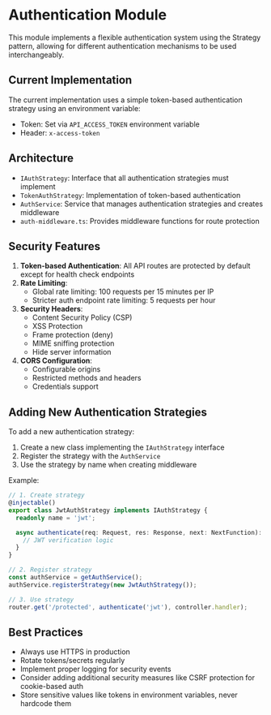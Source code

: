 # Authentication Module

This module implements a flexible authentication system using the Strategy pattern, allowing for different authentication mechanisms to be used interchangeably.

## Current Implementation

The current implementation uses a simple token-based authentication strategy using an environment variable:

- Token: Set via `API_ACCESS_TOKEN` environment variable
- Header: `x-access-token`

## Architecture

- `IAuthStrategy`: Interface that all authentication strategies must implement
- `TokenAuthStrategy`: Implementation of token-based authentication
- `AuthService`: Service that manages authentication strategies and creates middleware
- `auth-middleware.ts`: Provides middleware functions for route protection

## Security Features

1. **Token-based Authentication**: All API routes are protected by default except for health check endpoints
2. **Rate Limiting**:
   - Global rate limiting: 100 requests per 15 minutes per IP
   - Stricter auth endpoint rate limiting: 5 requests per hour
3. **Security Headers**:
   - Content Security Policy (CSP)
   - XSS Protection
   - Frame protection (deny)
   - MIME sniffing protection
   - Hide server information
4. **CORS Configuration**:
   - Configurable origins
   - Restricted methods and headers
   - Credentials support

## Adding New Authentication Strategies

To add a new authentication strategy:

1. Create a new class implementing the `IAuthStrategy` interface
2. Register the strategy with the `AuthService`
3. Use the strategy by name when creating middleware

Example:

```typescript
// 1. Create strategy
@injectable()
export class JwtAuthStrategy implements IAuthStrategy {
  readonly name = 'jwt';

  async authenticate(req: Request, res: Response, next: NextFunction): Promise<void> {
    // JWT verification logic
  }
}

// 2. Register strategy
const authService = getAuthService();
authService.registerStrategy(new JwtAuthStrategy());

// 3. Use strategy
router.get('/protected', authenticate('jwt'), controller.handler);
```

## Best Practices

- Always use HTTPS in production
- Rotate tokens/secrets regularly
- Implement proper logging for security events
- Consider adding additional security measures like CSRF protection for cookie-based auth
- Store sensitive values like tokens in environment variables, never hardcode them
